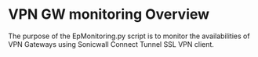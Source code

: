 # VPN GW monitoring Overview

The purpose of the EpMonitoring.py script is to monitor the availabilities of VPN Gateways using Sonicwall Connect Tunnel SSL VPN client.
